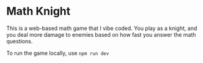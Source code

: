 # Math Knight
This is a web-based math game that I vibe coded. You play as a knight, and you deal more damage to enemies based on how fast you answer the math questions.

To run the game locally, use `npm run dev`
